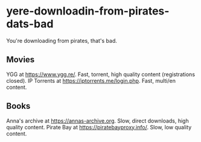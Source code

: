 # yere-downloadin-from-pirates-dats-bad

You're downloading from pirates, that's bad.

## Movies

YGG at https://www.ygg.re/. Fast, torrent, high quality content (registrations closed).
IP Torrents at https://iptorrents.me/login.php. Fast, multi/en content.

## Books

Anna's archive at https://annas-archive.org. Slow, direct downloads, high quality content.
Pirate Bay at https://piratebayproxy.info/. Slow, low quality content.
